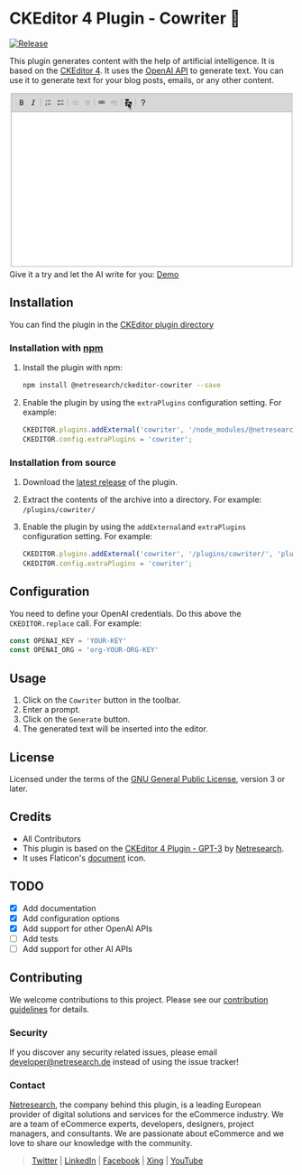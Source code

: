 # CKEditor 4 Plugin - Cowriter 🤖

[![Release](https://github.com/netresearch/ckeditor-cowriter/actions/workflows/release.yml/badge.svg)](https://github.com/netresearch/ckeditor-cowriter/actions/workflows/release.yml)

This plugin generates content with the help of artificial intelligence. It is based on the [CKEditor 4](http://ckeditor.com/). It uses the [OpenAI API](https://beta.openai.com/) to generate text. You can use it to generate text for your blog posts, emails, or any other content.

![Cowriter with TYPO3 CMS](docs/images/ckditor-cowriter-animation-100.gif)
Give it a try and let the AI write for you: [Demo](https://netresearch.github.io/ckeditor-cowriter/)

## Installation

You can find the plugin in the [CKEditor plugin directory](https://ckeditor.com/cke4/addon/cowriter)

### Installation with [npm](https://www.npmjs.com/package/@netresearch/ckeditor-cowriter)

1. Install the plugin with npm:

    ```bash
    npm install @netresearch/ckeditor-cowriter --save
    ```

2. Enable the plugin by using the `extraPlugins` configuration setting. For example:

    ```javascript
    CKEDITOR.plugins.addExternal('cowriter', '/node_modules/@netresearch/ckeditor-cowriter/dist/', 'plugin.js')
    CKEDITOR.config.extraPlugins = 'cowriter';
    ```

### Installation from source

1. Download the [latest release](https://ckeditor.com/cke4/addon/cowriter) of the plugin.
2. Extract the contents of the archive into a directory. For example: `/plugins/cowriter/`
3. Enable the plugin by using the `addExternal`and  `extraPlugins` configuration setting. For example:

    ```javascript
    CKEDITOR.plugins.addExternal('cowriter', '/plugins/cowriter/', 'plugin.js')
    CKEDITOR.config.extraPlugins = 'cowriter';
    ```

## Configuration

You need to define your OpenAI credentials. Do this above the `CKEDITOR.replace` call. For example:

```javascript
const OPENAI_KEY = 'YOUR-KEY'
const OPENAI_ORG = 'org-YOUR-ORG-KEY'
```

## Usage

1. Click on the `Cowriter` button in the toolbar.
2. Enter a prompt.
3. Click on the `Generate` button.
4. The generated text will be inserted into the editor.

## License

Licensed under the terms of the [GNU General Public License](http://www.gnu.org/licenses/gpl.html), version 3 or later.

## Credits

- All Contributors
- This plugin is based on the [CKEditor 4 Plugin - GPT-3](https://github.com/netresearch/ckeditor-cowriter/releases) by [Netresearch](https://www.netresearch.de/).
- It uses Flaticon's [document](https://www.flaticon.com/) icon.

## TODO

- [x] Add documentation
- [x] Add configuration options
- [x] Add support for other OpenAI APIs
- [ ] Add tests
- [ ] Add support for other AI APIs

## Contributing

We welcome contributions to this project. Please see our [contribution guidelines](CONTRIBUTING.md) for details.

### Security

If you discover any security related issues, please email <developer@netresearch.de> instead of using the issue tracker!

### Contact

[Netresearch](https://www.netresearch.de/), the company behind this plugin, is a leading European provider of digital solutions and services for the eCommerce industry. We are a team of eCommerce experts, developers, designers, project managers, and consultants. We are passionate about eCommerce and we love to share our knowledge with the community.

> [Twitter](https://twitter.com/netresearch) | [LinkedIn](https://www.linkedin.com/company/netresearch/) | [Facebook](https://www.facebook.com/netresearch/) | [Xing](https://www.xing.com/companies/netresearchdttgmbh) | [YouTube](https://www.youtube.com/@netresearch)
